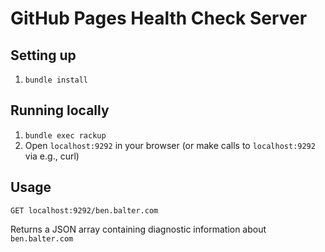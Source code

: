 # GitHub Pages Health Check Server

## Setting up

1. `bundle install`

## Running locally

1. `bundle exec rackup`
2. Open `localhost:9292` in your browser (or make calls to `localhost:9292` via e.g., curl)

## Usage

`GET localhost:9292/ben.balter.com`

Returns a JSON array containing diagnostic information about `ben.balter.com`
